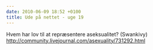 ```yaml
---
date: 2010-06-09 18:52 +0100
title: Ude på nettet - uge 19
---
```

Hvem har lov til at repræsentere aseksualitet? (Swankivy)
http://community.livejournal.com/asexuality/731292.html
